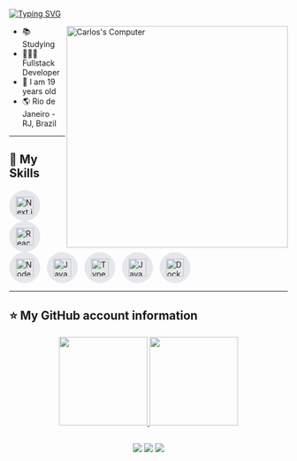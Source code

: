 <!-- ## Hello World! I am {Carlos Matheus Tavares}! 👋 -->

[![Typing SVG](https://readme-typing-svg.herokuapp.com?font=Roboto&color=6FA4FC&width=350&height=50&lines=Hello+World!,+I+am+Carlos+👋+...;%f0%9f%92%bb)](https://git.io/typing-svg)

<img src="https://raw.githubusercontent.com/MicaelliMedeiros/micaellimedeiros/master/image/computer-illustration.png" min-width="400px" max-width="400px" width="400px" align="right" alt="Carlos's Computer">

- 📚 Studying
- 👨🏼‍💻 Fullstack Developer
- 🧑 I am 19 years old
- 🌎 Rio de Janeiro - RJ, Brazil

---

## 🚀 My Skills

<p align="left">
  <span style="display: inline-block; background-color: #e5e7eb; border-radius: 50%; padding: 12px; margin-right: 8px;">
    <img src="https://cdn.jsdelivr.net/gh/devicons/devicon/icons/nextjs/nextjs-original.svg" alt="Next.js" title="Next.js" style="height: 32px; width: 32px;" />
  </span>
  <span style="display: inline-block; background-color: #e5e7eb; border-radius: 50%; padding: 12px; margin-right: 8px;">
    <img src="https://cdn.jsdelivr.net/gh/devicons/devicon/icons/react/react-original.svg" alt="React" title="React" style="height: 32px; width: 32px;" />
  </span>
  <span style="display: inline-block; background-color: #e5e7eb; border-radius: 50%; padding: 12px; margin-right: 8px;">
    <img src="https://cdn.jsdelivr.net/gh/devicons/devicon/icons/nodejs/nodejs-original.svg" alt="Node.js" title="Node.js" style="height: 32px; width: 32px;" />
  </span>
  <span style="display: inline-block; background-color: #e5e7eb; border-radius: 50%; padding: 12px; margin-right: 8px;">
    <img src="https://cdn.jsdelivr.net/gh/devicons/devicon/icons/java/java-original.svg" alt="Java" title="Java" style="height: 32px; width: 32px;" />
  </span>
  <span style="display: inline-block; background-color: #e5e7eb; border-radius: 50%; padding: 12px; margin-right: 8px;">
    <img src="https://cdn.jsdelivr.net/gh/devicons/devicon/icons/typescript/typescript-original.svg" alt="TypeScript" title="TypeScript" style="height: 32px; width: 32px;" />
  </span>
  <span style="display: inline-block; background-color: #e5e7eb; border-radius: 50%; padding: 12px; margin-right: 8px;">
    <img src="https://cdn.jsdelivr.net/gh/devicons/devicon/icons/javascript/javascript-original.svg" alt="JavaScript" title="JavaScript" style="height: 32px; width: 32px;" />
  </span>
  <span style="display: inline-block; background-color: #e5e7eb; border-radius: 50%; padding: 12px;">
    <img src="https://cdn.jsdelivr.net/gh/devicons/devicon/icons/docker/docker-original.svg" alt="Docker" title="Docker" style="height: 32px; width: 32px;" />
  </span>
</p>

----

## ⭐ My GitHub account information

<div align="center">
  <a href="https://github.com/cmtavares">
  <img height="160px" src="https://github-readme-stats.vercel.app/api?username=cmtavares&show_icons=true&theme=dracula"/>
  <img height="160px" src="https://github-readme-stats.vercel.app/api/top-langs/?username=cmtavares&layout=compact&langs_count=7&theme=dracula"/>
</div>

##
  
<div align="center"> 
  <a href="https://www.instagram.com/cm.tavares/" target="_blank"><img src="https://img.shields.io/badge/-Instagram-%23E4405F?style=for-the-badge&logo=instagram&logoColor=white" target="_blank"></a>
  <a href = "mailto:cmtavares.dev@gmail.com" target="_blank"><img src="https://img.shields.io/badge/-Gmail-%23333?style=for-the-badge&logo=gmail&logoColor=white" target="_blank"></a>
  <a href="https://www.linkedin.com/in/carlos-tavares-5bb2b32a1/" target="_blank"><img src="https://img.shields.io/badge/-LinkedIn-%230077B5?style=for-the-badge&logo=linkedin&logoColor=white"></a>
</div>
